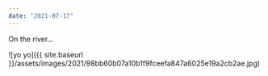 ```yaml
---
date: "2021-07-17"
---
```


On the river…

![yo yo]({{ site.baseurl }}/assets/images/2021/98bb60b07a10b1f9fceefa847a6025e19a2cb2ae.jpg)
